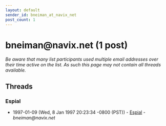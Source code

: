 ```yaml
---
layout: default
sender_id: bneiman_at_navix_net
post_count: 1
---
```


# bneiman<span>@</span>navix.net (1 post)

_Be aware that many list participants used multiple email addresses over their time active on the list. As such this page may not contain all threads available._

## Threads

### Espial
+ 1997-01-09 (Wed, 8 Jan 1997 20:23:34 -0800 (PST)) - [Espial](/archive/1997/01/525c07c8d7aa6ef18afc515d0ee20b28796e648cc1a90f3b04c358aa5e1f15b5) - _bneiman@navix.net_

